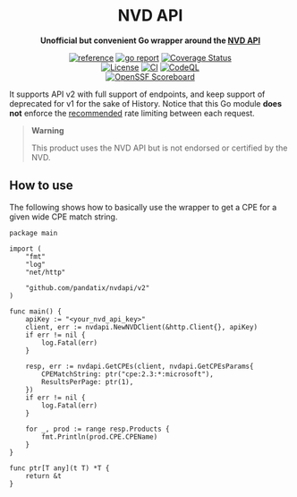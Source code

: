 <div align="center">
	<h1>NVD API</h1>
	<p><b>Unofficial but convenient Go wrapper around the <a href="https://nvd.nist.gov/developers">NVD API</a></b></p>
	<a href="https://pkg.go.dev/github.com/pandatix/nvdapi"><img src="https://shields.io/badge/-reference-blue?logo=go&style=for-the-badge" alt="reference"></a>
	<a href="https://goreportcard.com/report/github.com/pandatix/nvdapi"><img src="https://goreportcard.com/badge/github.com/pandatix/nvdapi?style=for-the-badge" alt="go report"></a>
	<a href="https://coveralls.io/github/pandatix/nvdapi?branch=main"><img src="https://img.shields.io/coverallsCoverage/github/pandatix/nvdapi?style=for-the-badge" alt="Coverage Status"></a>
	<br>
	<a href=""><img src="https://img.shields.io/github/license/pandatix/nvdapi?style=for-the-badge" alt="License"></a>
	<a href="https://github.com/pandatix/nvdapi/actions?query=workflow%3Aci+"><img src="https://img.shields.io/github/actions/workflow/status/pandatix/nvdapi/ci.yaml?style=for-the-badge&label=CI" alt="CI"></a>
	<a href="https://github.com/pandatix/nvdapi/actions/workflows/codeql-analysis.yaml"><img src="https://img.shields.io/github/actions/workflow/status/pandatix/nvdapi/codeql-analysis.yaml?style=for-the-badge&label=CodeQL" alt="CodeQL"></a>
	<br>
	<a href="https://securityscorecards.dev/viewer/?uri=github.com/pandatix/nvdapi"><img src="https://img.shields.io/ossf-scorecard/github.com/pandatix/nvdapi?label=openssf%20scorecard&style=for-the-badge" alt="OpenSSF Scoreboard"></a>
</div>

It supports API v2 with full support of endpoints, and keep support of deprecated for v1 for the sake of History.
Notice that this Go module **does not** enforce the [recommended](https://nvd.nist.gov/developers/start-here#divRateLimits) rate limiting between each request.

> **Warning**
>
> This product uses the NVD API but is not endorsed or certified by the NVD.

## How to use

The following shows how to basically use the wrapper to get a CPE for a given wide CPE match string.

```golang
package main

import (
	"fmt"
	"log"
	"net/http"

	"github.com/pandatix/nvdapi/v2"
)

func main() {
	apiKey := "<your_nvd_api_key>"
	client, err := nvdapi.NewNVDClient(&http.Client{}, apiKey)
	if err != nil {
		log.Fatal(err)
	}

	resp, err := nvdapi.GetCPEs(client, nvdapi.GetCPEsParams{
		CPEMatchString: ptr("cpe:2.3:*:microsoft"),
		ResultsPerPage: ptr(1),
	})
	if err != nil {
		log.Fatal(err)
	}

	for _, prod := range resp.Products {
		fmt.Println(prod.CPE.CPEName)
	}
}

func ptr[T any](t T) *T {
	return &t
}
```
